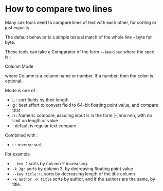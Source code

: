 # How to compare two lines

Many cdx tools need to compare lines of text with each other, for sorting or just equality.

The default behavior is a simple textual match of the whole line - byte for byte.

These tools can take a Comparator of the form `--key=Spec` where the spec is :

Column:Mode

where Column is a column name or number. If a number, then the colon is optional. 

Mode is one of :

 * L : sort fields by their length
 * g : best effort to convert field to 64-bit floating point value, and compare that
 * n : Numeric compare, assuimg input is in the form [-]nnn.nnn, with no limit on length or value
 * : default is regular text compare

Combined with :

* r : reverse sort

For example

 * `--key 2` sorts by column 2 increasing.
 * `-k 3gr` sorts by column 3, by decreasing floating point value
 * `--key title:rL` sorts by decreasing length of the title column
 * `-k author -k title` sorts by author, and if the authors are the same, by title.
